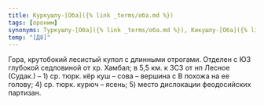 ```yaml
---
title: Куркушлу-[Оба]({% link _terms/оба.md %})
tags: [ороним]
synonyms: Туркушлу-[Оба]({% link _terms/оба.md %}), Кикушлу-[Оба]({% link _terms/оба.md %}), Кирюшлю-[Бурун]({% link _terms/бурун.md %}), Высота Феодосийская
temp: "[Д8]"
---
```


Гора, крутобокий лесистый купол с длинными отрогами. Отделен с ЮЗ глубокой
седловиной от хр. Хамбал; в 5,5 км. к ЗСЗ от нп Лесное (Судак.) – 1) ср. тюрк.
кёр куш – сова – вершина с В похожа на ее голову; 4) ср. тюрк. курюч – ясень; 5)
место дислокации феодосийских партизан.
